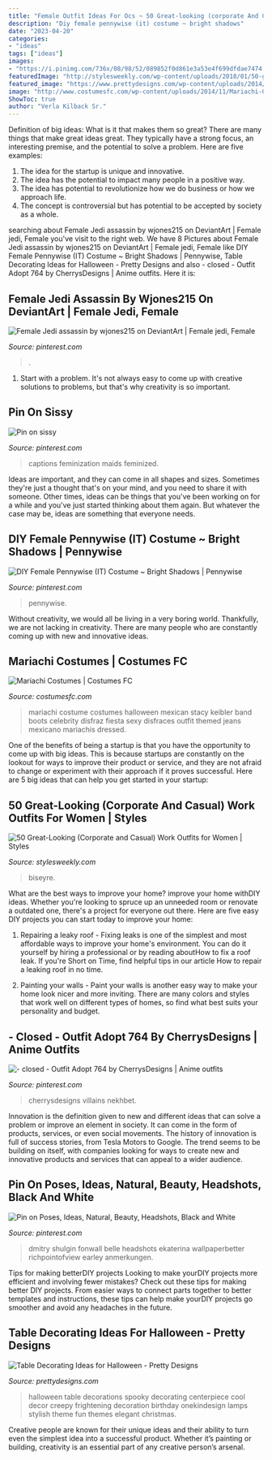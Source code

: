 ```yaml
---
title: "Female Outfit Ideas For Ocs ~ 50 Great-looking (corporate And Casual) Work Outfits For Women"
description: "Diy female pennywise (it) costume ~ bright shadows"
date: "2023-04-20"
categories:
- "ideas"
tags: ["ideas"]
images:
- "https://i.pinimg.com/736x/08/98/52/089852f0d861e3a53e4f699dfdae7474.jpg"
featuredImage: "http://stylesweekly.com/wp-content/uploads/2018/01/50-great-looking-corporate-and-casual-work-outfits-for-women-3.jpg"
featured_image: "https://www.prettydesigns.com/wp-content/uploads/2014/09/Halloween-Table-with-Stylish-Lamps.jpg"
image: "http://www.costumesfc.com/wp-content/uploads/2014/11/Mariachi-Girl-Costume.jpg"
ShowToc: true
author: "Verla Kilback Sr."
---
```



Definition of big ideas: What is it that makes them so great?
There are many things that make great ideas great. They typically have a strong focus, an interesting premise, and the potential to solve a problem. Here are five examples:
1. The idea for the startup is unique and innovative.
2. The idea has the potential to impact many people in a positive way.
3. The idea has potential to revolutionize how we do business or how we approach life. 
4. The concept is controversial but has potential to be accepted by society as a whole. 

	

		
searching about Female Jedi assassin by wjones215 on DeviantArt | Female jedi, Female you've visit to the right web. We have 8 Pictures about Female Jedi assassin by wjones215 on DeviantArt | Female jedi, Female like DIY Female Pennywise (IT) Costume ~ Bright Shadows | Pennywise, Table Decorating Ideas for Halloween - Pretty Designs and also - closed - Outfit Adopt 764 by CherrysDesigns | Anime outfits. Here it is:
		
    
## Female Jedi Assassin By Wjones215 On DeviantArt | Female Jedi, Female

<img loading=lazy src="https://i.pinimg.com/736x/bf/de/07/bfde07d94458ab1c8e7e5e8027bb6427.jpg" onerror="this.onerror=null;this.src='https://tse1.mm.bing.net/th?id=OIP.4bvXhLshRADTzVgV9V_ZzwAAAA&amp;pid=15.1';" alt="Female Jedi assassin by wjones215 on DeviantArt | Female jedi, Female">

_Source: pinterest.com_

>. 

	

1. Start with a problem. It's not always easy to come up with creative solutions to problems, but that's why creativity is so important.

    
## Pin On Sissy

<img loading=lazy src="https://i.pinimg.com/736x/7f/e3/74/7fe374b5123bb4769bad6cbac98bf5bb--french-maid-maids.jpg" onerror="this.onerror=null;this.src='https://tse4.mm.bing.net/th?id=OIP.YHOLpiCTd-ntDhPbsXeqTgHaJ4&amp;pid=15.1';" alt="Pin on sissy">

_Source: pinterest.com_

>captions feminization maids feminized. 

	

Ideas are important, and they can come in all shapes and sizes. Sometimes they're just a thought that's on your mind, and you need to share it with someone. Other times, ideas can be things that you've been working on for a while and you've just started thinking about them again. But whatever the case may be, ideas are something that everyone needs.

    
## DIY Female Pennywise (IT) Costume ~ Bright Shadows | Pennywise

<img loading=lazy src="https://i.pinimg.com/736x/08/98/52/089852f0d861e3a53e4f699dfdae7474.jpg" onerror="this.onerror=null;this.src='https://tse2.mm.bing.net/th?id=OIP.u6G2AYCa63ZiGQ9uxDXbZgHaLG&amp;pid=15.1';" alt="DIY Female Pennywise (IT) Costume ~ Bright Shadows | Pennywise">

_Source: pinterest.com_

>pennywise. 

	

Without creativity, we would all be living in a very boring world. Thankfully, we are not lacking in creativity. There are many people who are constantly coming up with new and innovative ideas.

    
## Mariachi Costumes | Costumes FC

<img loading=lazy src="http://www.costumesfc.com/wp-content/uploads/2014/11/Mariachi-Girl-Costume.jpg" onerror="this.onerror=null;this.src='https://tse4.mm.bing.net/th?id=OIP.fvg9stmN43KZdjNAqWohtQHaKc&amp;pid=15.1';" alt="Mariachi Costumes | Costumes FC">

_Source: costumesfc.com_

>mariachi costume costumes halloween mexican stacy keibler band boots celebrity disfraz fiesta sexy disfraces outfit themed jeans mexicano mariachis dressed. 

	

One of the benefits of being a startup is that you have the opportunity to come up with big ideas. This is because startups are constantly on the lookout for ways to improve their product or service, and they are not afraid to change or experiment with their approach if it proves successful. Here are 5 big ideas that can help you get started in your startup: 

    
## 50 Great-Looking (Corporate And Casual) Work Outfits For Women | Styles

<img loading=lazy src="http://stylesweekly.com/wp-content/uploads/2018/01/50-great-looking-corporate-and-casual-work-outfits-for-women-3.jpg" onerror="this.onerror=null;this.src='https://tse3.mm.bing.net/th?id=OIP.GWUu0sQfYy2UbHbc6T_5bAHaM_&amp;pid=15.1';" alt="50 Great-Looking (Corporate and Casual) Work Outfits for Women | Styles">

_Source: stylesweekly.com_

>biseyre. 

	

What are the best ways to improve your home?
improve your home withDIY ideas. Whether you're looking to spruce up an unneeded room or renovate a outdated one, there's a project for everyone out there. Here are five easy DIY projects you can start today to improve your home: 
1. Repairing a leaky roof - Fixing leaks is one of the simplest and most affordable ways to improve your home's environment. You can do it yourself by hiring a professional or by reading aboutHow to fix a roof leak. If you're Short on Time, find helpful tips in our article How to repair a leaking roof in no time. 

2. Painting your walls - Paint your walls is another easy way to make your home look nicer and more inviting. There are many colors and styles that work well on different types of homes, so find what best suits your personality and budget.

    
## - Closed - Outfit Adopt 764 By CherrysDesigns | Anime Outfits

<img loading=lazy src="https://i.pinimg.com/736x/9c/51/29/9c5129e4b675a9f2c1b2e7001a6e0732.jpg" onerror="this.onerror=null;this.src='https://tse2.mm.bing.net/th?id=OIP.geG2DmN5VJYKTWnnHmgu1QHaLt&amp;pid=15.1';" alt="- closed - Outfit Adopt 764 by CherrysDesigns | Anime outfits">

_Source: pinterest.com_

>cherrysdesigns villains nekhbet. 

	

Innovation is the definition given to new and different ideas that can solve a problem or improve an element in society. It can come in the form of products, services, or even social movements. The history of innovation is full of success stories, from Tesla Motors to Google. The trend seems to be building on itself, with companies looking for ways to create new and innovative products and services that can appeal to a wider audience.

    
## Pin On Poses, Ideas, Natural, Beauty, Headshots, Black And White

<img loading=lazy src="https://i.pinimg.com/736x/97/b6/04/97b604ab988209e5bd0e9857de19340d.jpg" onerror="this.onerror=null;this.src='https://tse2.mm.bing.net/th?id=OIP.Ox16ca2ZB5tjzUc_jgdPRQHaNJ&amp;pid=15.1';" alt="Pin on Poses, Ideas, Natural, Beauty, Headshots, Black and White">

_Source: pinterest.com_

>dmitry shulgin fonwall belle headshots ekaterina wallpaperbetter richpointofview earley anmerkungen. 

	

Tips for making betterDIY projects
Looking to make yourDIY projects more efficient and involving fewer mistakes? Check out these tips for making better DIY projects. From easier ways to connect parts together to better templates and instructions, these tips can help make yourDIY projects go smoother and avoid any headaches in the future.

    
## Table Decorating Ideas For Halloween - Pretty Designs

<img loading=lazy src="https://www.prettydesigns.com/wp-content/uploads/2014/09/Halloween-Table-with-Stylish-Lamps.jpg" onerror="this.onerror=null;this.src='https://tse3.mm.bing.net/th?id=OIP.g3jmLUfSzBVqAg23M_AXTQHaLH&amp;pid=15.1';" alt="Table Decorating Ideas for Halloween - Pretty Designs">

_Source: prettydesigns.com_

>halloween table decorations spooky decorating centerpiece cool decor creepy frightening decoration birthday onekindesign lamps stylish theme fun themes elegant christmas. 

	

Creative people are known for their unique ideas and their ability to turn even the simplest idea into a successful product. Whether it’s painting or building, creativity is an essential part of any creative person’s arsenal.

